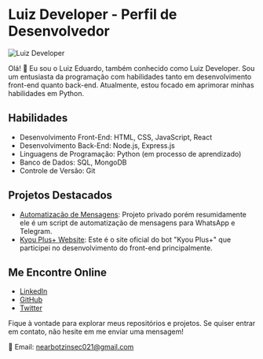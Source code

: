 
# Luiz Developer - Perfil de Desenvolvedor

![Luiz Developer](https://i.imgur.com/SiQoZrc.jpg)

Olá! 👋 Eu sou o Luiz Eduardo, também conhecido como Luiz Developer. Sou um entusiasta da programação com habilidades tanto em desenvolvimento front-end quanto back-end. Atualmente, estou focado em aprimorar minhas habilidades em Python.

## Habilidades

- Desenvolvimento Front-End: HTML, CSS, JavaScript, React
- Desenvolvimento Back-End: Node.js, Express.js
- Linguagens de Programação: Python (em processo de aprendizado)
- Banco de Dados: SQL, MongoDB
- Controle de Versão: Git

## Projetos Destacados

- [Automatização de Mensagens](https://github.com/luizdeveloperr ): Projeto privado porém resumidamente ele é um script de automatização de mensagens para WhatsApp e Telegram.
- [Kyou Plus+ Website](https://github.com/KyouPlus_Website): Este é o site oficial do bot "Kyou Plus+" que participei no desenvolvimento do front-end principalmente.

## Me Encontre Online

- [LinkedIn](https://linkedin.com)
- [GitHub](https://github.com/luizdeveloperr)
- [Twitter](https://twitter.com/Nearbotzin01)

Fique à vontade para explorar meus repositórios e projetos. Se quiser entrar em contato, não hesite em me enviar uma mensagem!

📧 Email: nearbotzinsec021@gmail.com</body>
</html>
